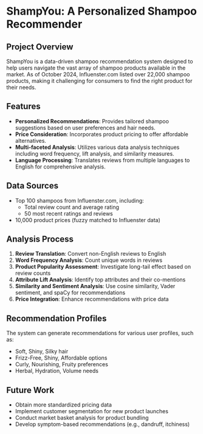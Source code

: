 # ShampYou: A Personalized Shampoo Recommender

## Project Overview

ShampYou is a data-driven shampoo recommendation system designed to help users navigate the vast array of shampoo products available in the market. As of October 2024, Influenster.com listed over 22,000 shampoo products, making it challenging for consumers to find the right product for their needs.

## Features

- **Personalized Recommendations**: Provides tailored shampoo suggestions based on user preferences and hair needs.
- **Price Consideration**: Incorporates product pricing to offer affordable alternatives.
- **Multi-faceted Analysis**: Utilizes various data analysis techniques including word frequency, lift analysis, and similarity measures.
- **Language Processing**: Translates reviews from multiple languages to English for comprehensive analysis.

## Data Sources

- Top 100 shampoos from Influenster.com, including:
  - Total review count and average rating
  - 50 most recent ratings and reviews
- 10,000 product prices (fuzzy matched to Influenster data)

## Analysis Process

1. **Review Translation**: Convert non-English reviews to English
2. **Word Frequency Analysis**: Count unique words in reviews
3. **Product Popularity Assessment**: Investigate long-tail effect based on review counts
4. **Attribute Lift Analysis**: Identify top attributes and their co-mentions
5. **Similarity and Sentiment Analysis**: Use cosine similarity, Vader sentiment, and spaCy for recommendations
6. **Price Integration**: Enhance recommendations with price data

## Recommendation Profiles

The system can generate recommendations for various user profiles, such as:
- Soft, Shiny, Silky hair
- Frizz-Free, Shiny, Affordable options
- Curly, Nourishing, Fruity preferences
- Herbal, Hydration, Volume needs

## Future Work

- Obtain more standardized pricing data
- Implement customer segmentation for new product launches
- Conduct market basket analysis for product bundling
- Develop symptom-based recommendations (e.g., dandruff, itchiness)
